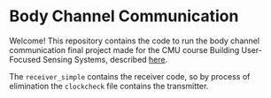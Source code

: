 # Body Channel Communication

Welcome! This repository contains the code to run the body channel communication final project made for the CMU course Building User-Focused Sensing Systems, described [here](http://andykong.org/blog/bcc3).

The `receiver_simple` contains the receiver code, so by process of elimination the `clockcheck` file contains the transmitter. 
